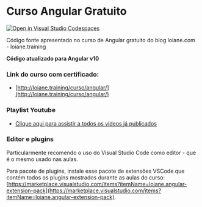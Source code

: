 Curso Angular Gratuito
=================

[![Open in Visual Studio Codespaces](https://img.shields.io/endpoint?style=social&url=https%3A%2F%2Faka.ms%2Fvso-badge)](https://online.visualstudio.com/environments/new?name=Curso%20Angular&repo=loiane/curso-angular)

Código fonte apresentado no curso de Angular gratuito do blog loiane.com - loiane.training

**Código atualizado para Angular v10**

### Link do curso com certificado:
* [http://loiane.training/curso/angular/](http://loiane.training/curso/angular/)

### Playlist Youtube
* [Clique aqui para assistir a todos os vídeos já publicados](https://www.youtube.com/playlist?list=PLGxZ4Rq3BOBoSRcKWEdQACbUCNWLczg2G)

### Editor e plugins

Particularmente recomendo o uso do Visual Studio Code como editor - que é o mesmo usado nas aulas.

Para pacote de plugins, instale esse pacote de extensões VSCode que contém todos os plugins mostrados durante as aulas do curso: [https://marketplace.visualstudio.com/items?itemName=loiane.angular-extension-pack](https://marketplace.visualstudio.com/items?itemName=loiane.angular-extension-pack).
